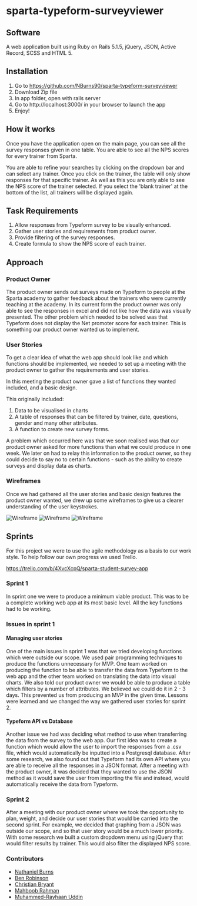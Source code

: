 # sparta-typeform-surveyviewer

## Software
A web application built using Ruby on Rails 5.1.5, jQuery, JSON, Active Record, SCSS and HTML 5.

## Installation
1. Go to https://github.com/NBurns90/sparta-typeform-surveyviewer
2. Download Zip file
3. In app folder, open with rails server
4. Go to http://localhost:3000/ in your browser to launch the app
5. Enjoy!

## How it works
Once you have the application open on the main page, you can see all the survey responses given in one table. You are able to see all the NPS scores for every trainer from Sparta.

You are able to refine your searches by clicking on the dropdown bar and can select any trainer. Once you click on the trainer, the table will only show responses for that specific trainer. As well as this you are only able to see the NPS score of the trainer selected. If you select the 'blank trainer' at the bottom of the list, all trainers will be displayed again.

## Task Requirements
1. Allow responses from Typeform survey to be visually enhanced.
2. Gather user stories and requirements from product owner.
3. Provide filtering of the survey responses.
4. Create formula to show the NPS score of each trainer.

## Approach
### Product Owner
The product owner sends out surveys made on Typeform to people at the Sparta academy to gather feedback about the trainers who were currently teaching at the academy. In its current form the product owner was only able to see the responses in excel and did not like how the data was visually presented. The other problem which needed to be solved was that Typeform does not display the Net promoter score for each trainer. This is something our product owner wanted us to implement.

### User Stories
To get a clear idea of what the web app should look like and which functions should be implemented, we needed to set up a meeting with the product owner to gather the requirements and user stories.

In this meeting the product owner gave a list of functions they wanted included, and a basic design.

This originally included:
1. Data to be visualised in charts
2. A table of responses that can be filtered by trainer, date, questions, gender and many other attributes.
3. A function to create new survey forms.

A problem which occurred here was that we soon realised was that our product owner asked for more functions than what we could produce in one week. We later on had to relay this information to the product owner, so they could decide to say no to certain functions - such as the ability to create surveys and display data as charts.


### Wireframes
Once we had gathered all the user stories and basic design features the product owner wanted, we drew up some wireframes to give us a clearer understanding of the user keystrokes.

![Wireframe](./app/assets/images/IMG_20180226_133651.jpg)
![Wireframe](./app/assets/images/20180226_153210.jpg)
![Wireframe](./app/assets/images/20180226_153205.jpg)

## Sprints
For this project we were to use the agile methodology as a basis to our work style. To help follow our own progress we used Trello.

https://trello.com/b/4XvcXcpQ/sparta-student-survey-app

### Sprint 1
In sprint one we were to produce a minimum viable product. This was to be a complete working web app at its most basic level. All the key functions had to be working.

### Issues in sprint 1
#### Managing user stories
One of the main issues in sprint 1 was that we tried developing functions which were outside our scope. We used pair programming techniques to produce the functions unnecessary for MVP. One team worked on producing the function to be able to transfer the data from Typeform to the web app and the other team worked on translating the data into visual charts. We also told our product owner we would be able to produce a table which filters by a number of attributes. We believed we could do it in 2 - 3 days. This prevented us from producing an MVP in the given time. Lessons were learned and we changed the way we gathered user stories for sprint 2.

#### Typeform API vs Database
Another issue we had was deciding what method to use when transferring the data from the survey to the web app. Our first idea was to create a function which would allow the user to import the responses from a .csv file, which would automatically be inputted into a Postgresql database. After some research, we also found out that Typeform had its own API where you are able to receive all the responses in a JSON format. After a meeting with the product owner, it was decided that they wanted to use the JSON method as it would save the user from importing the file and instead, would automatically receive the data from Typeform.

### Sprint 2
After a meeting with our product owner where we took the opportunity to plan, weight, and decide our user stories that would be carried into the second sprint. For example, we decided that graphing from a JSON was outside our scope, and so that user story would be a much lower priority. With some research we built a custom dropdown menu using jQuery that would filter results by trainer. This would also filter the displayed NPS score.

### Contributors
- [Nathaniel Burns](https://github.com/NBurns90)
- [Ben Robinson](https://github.com/bjorobinson)
- [Christian Bryant](https://github.com/cbryant93)
- [Mahboob Rahman](https://github.com/Mahboobr)
- [Muhammed-Rayhaan Uddin](https://github.com/MoRUddin)
